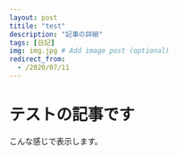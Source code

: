 ```yaml
---
layout: post
titile: "test"
description: "記事の詳細"
tags: [日記]
img: img.jpg # Add image post (optional)
redirect_from:
  - /2020/07/11
---
```


# テストの記事です

こんな感じで表示します。





